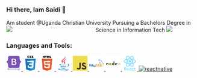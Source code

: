 ### Hi there, Iam Saidi 👋
Am student @Uganda Christian University Pursuing a Bachelors Degree in Science in Information Tech
<img  align="Left" width="47%" src="https://github-readme-stats.vercel.app/api?username=Saidimukasa&show_icons=true&theme=radical">
<img src="https://github-readme-stats.vercel.app/api/top-langs/?username=saidimukasa&layout=compact)](https://github.com/anuraghazra/github-readme-stats">
<!-- <img align="right" width="32%" src="https://github-readme-streak-stats.herokuapp.com/?user=Saidimukasa&theme=highcontrast)]
(https://github.com/DenverCoder1/github-readme-streak-stats"> -->
<!--  <img src="https://img.shields.io/twitter/url/http/shields.io.svg?style=social"> -->

<!-- <img align="Left" width="47%" src="https://github-readme-stats.vercel.app/api/top-langs/?username=bahatihassan&layout=compact)](https://github.com/anuraghazra/github-readme-stats"> -->
<!--  <img  alt="Nodejs"src="https://img.shields.io/badge/node.js-6DA55F?style=for-the-badge&logo=node.js&logoColor=white"> -->
<!--  img  align="Left" src="https://img.shields.io/badge/html5-%23E34F26.svg?style=for-the-badge&logo=html5&logoColor=white"> -->
<h3 align="left">Languages and Tools:</h3>
<p align="left"> <a href="https://getbootstrap.com" target="_blank" rel="noreferrer"> <img src="https://raw.githubusercontent.com/devicons/devicon/master/icons/bootstrap/bootstrap-plain-wordmark.svg" alt="bootstrap" width="40" height="40"/> </a> <a href="https://www.w3schools.com/css/" target="_blank" rel="noreferrer"> <img src="https://raw.githubusercontent.com/devicons/devicon/master/icons/css3/css3-original-wordmark.svg" alt="css3" width="40" height="40"/> </a> <a href="https://www.w3.org/html/" target="_blank" rel="noreferrer"> <img src="https://raw.githubusercontent.com/devicons/devicon/master/icons/html5/html5-original-wordmark.svg" alt="html5" width="40" height="40"/> </a> <a href="https://www.java.com" target="_blank" rel="noreferrer"> <img src="https://raw.githubusercontent.com/devicons/devicon/master/icons/java/java-original.svg" alt="java" width="40" height="40"/> </a> <a href="https://developer.mozilla.org/en-US/docs/Web/JavaScript" target="_blank" rel="noreferrer"> <img src="https://raw.githubusercontent.com/devicons/devicon/master/icons/javascript/javascript-original.svg" alt="javascript" width="40" height="40"/> </a> <a href="https://www.mysql.com/" target="_blank" rel="noreferrer"> <img src="https://raw.githubusercontent.com/devicons/devicon/master/icons/mysql/mysql-original-wordmark.svg" alt="mysql" width="40" height="40"/> </a> <a href="https://nodejs.org" target="_blank" rel="noreferrer"> <img src="https://raw.githubusercontent.com/devicons/devicon/master/icons/nodejs/nodejs-original-wordmark.svg" alt="nodejs" width="40" height="40"/> </a> <a href="https://reactjs.org/" target="_blank" rel="noreferrer"> <img src="https://raw.githubusercontent.com/devicons/devicon/master/icons/react/react-original-wordmark.svg" alt="react" width="40" height="40"/> </a> <a href="https://reactnative.dev/" target="_blank" rel="noreferrer"> <img src="https://reactnative.dev/img/header_logo.svg" alt="reactnative" width="40" height="40"/> </a> </p>



